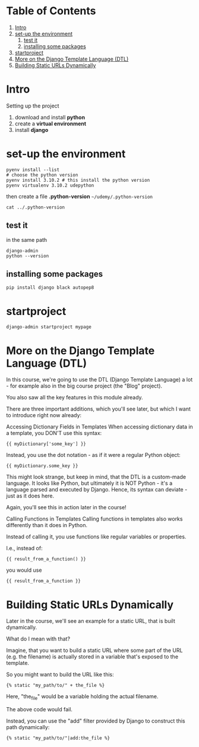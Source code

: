 
# Table of Contents

1.  [Intro](#org133651b)
2.  [set-up the environment](#org351baf1)
    1.  [test it](#orgb288ea5)
    2.  [installing some packages](#org2bbfc31)
3.  [startproject](#org607bb60)
4.  [More on the Django Template Language (DTL)](#orga6a3d62)
5.  [Building Static URLs Dynamically](#org11e3c2b)



<a id="org133651b"></a>

# Intro

Setting up the project

1.  download and install **python**
2.  create a **virtual environment**
3.  install **django**


<a id="org351baf1"></a>

# set-up the environment

    pyenv install --list
    # choose the python version
    pyenv install 3.10.2 # this install the python version
    pyenv virtualenv 3.10.2 udepython

then create a file **.python-version**
`~/udemy/.python-version`

    cat ../.python-version


<a id="orgb288ea5"></a>

## test it

in the same path

    django-admin
    python --version


<a id="org2bbfc31"></a>

## installing some packages

    pip install django black autopep8


<a id="org607bb60"></a>

# startproject

    django-admin startproject mypage


<a id="orga6a3d62"></a>

# More on the Django Template Language (DTL)

In this course, we're going to use the DTL (Django Template Language)
a lot - for example also in the big course project (the "Blog"
project).

You also saw all the key features in this module already.

There are three important additions, which you'll see later, but
which I want to introduce right now already:

Accessing Dictionary Fields in Templates When accessing dictionary
data in a template, you DON'T use this syntax:

    {{ myDictionary['some_key'] }}

Instead, you use the dot notation - as if it were a regular Python
object:

    {{ myDictionary.some_key }}

This might look strange, but keep in mind, that the DTL is a
custom-made language. It looks like Python, but ultimately it is NOT
Python - it's a language parsed and executed by Django. Hence, its
syntax can deviate - just as it does here.

Again, you'll see this in action later in the course!

Calling Functions in Templates Calling functions in templates also
works differently than it does in Python.

Instead of calling it, you use functions like regular variables or
properties.

I.e., instead of:

    {{ result_from_a_function() }}

you would use

    {{ result_from_a_function }}


<a id="org11e3c2b"></a>

# Building Static URLs Dynamically

Later in the course, we'll see an example for a static URL, that is
built dynamically.

What do I mean with that?

Imagine, that you want to build a static URL where some part of the
URL (e.g. the filename) is actually stored in a variable that's
exposed to the template.

So you might want to build the URL like this:

    {% static "my_path/to/" + the_file %}

Here, "the<sub>file</sub>" would be a variable holding the actual filename.

The above code would fail.

Instead, you can use the "add" filter provided by Django to
construct this path dynamically:

    {% static "my_path/to/"|add:the_file %}

